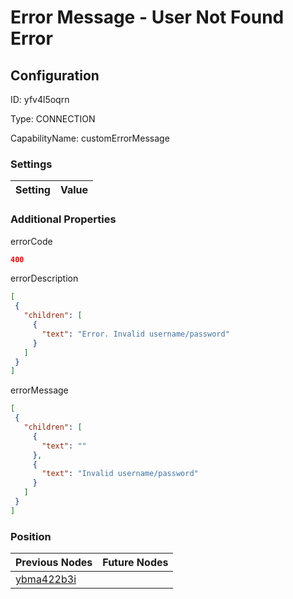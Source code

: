 # Error Message - User Not Found Error
## Configuration
ID:  yfv4l5oqrn

Type: CONNECTION 

CapabilityName: customErrorMessage

### Settings
| Setting | Value  |
| :------------------------ | ---------------------------------------- |
 




### Additional Properties
errorCode
 ```json 
400
```


errorDescription
 ```json 
[
  {
    "children": [
      {
        "text": "Error. Invalid username/password"
      }
    ]
  }
]
```


errorMessage
 ```json 
[
  {
    "children": [
      {
        "text": ""
      },
      {
        "text": "Invalid username/password"
      }
    ]
  }
]
```




### Position
| Previous Nodes | Future Nodes |
| :------------- | ------------ |
| [ybma422b3i](./ybma422b3i.md) |  |